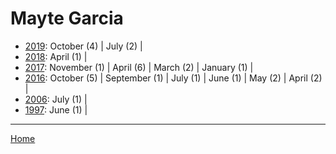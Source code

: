# Mayte Garcia

  * [2019](./mayte-garcia-2019.md): 
      October (4) | 
      July (2) | 
  * [2018](./mayte-garcia-2018.md): 
      April (1) | 
  * [2017](./mayte-garcia-2017.md): 
      November (1) | 
      April (6) | 
      March (2) | 
      January (1) | 
  * [2016](./mayte-garcia-2016.md): 
      October (5) | 
      September (1) | 
      July (1) | 
      June (1) | 
      May (2) | 
      April (2) | 
  * [2006](./mayte-garcia-2006.md): 
      July (1) | 
  * [1997](./mayte-garcia-1997.md): 
      June (1) | 

----

[Home](../)
